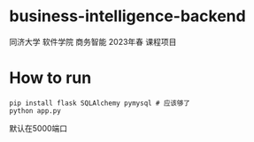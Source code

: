 # business-intelligence-backend
同济大学 软件学院 商务智能 2023年春 课程项目

# How to run

```
pip install flask SQLAlchemy pymysql # 应该够了
python app.py
```

默认在5000端口

